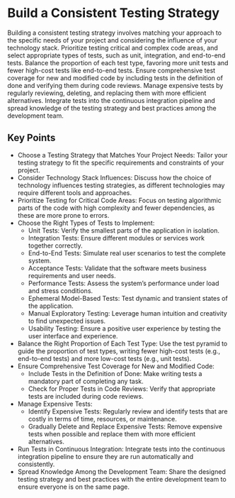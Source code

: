 # Build a Consistent Testing Strategy

Building a consistent testing strategy involves matching your approach to the specific needs of your project and considering the influence of your technology stack.
Prioritize testing critical and complex code areas, and select appropriate types of tests, such as unit, integration, and end-to-end tests.
Balance the proportion of each test type, favoring more unit tests and fewer high-cost tests like end-to-end tests.
Ensure comprehensive test coverage for new and modified code by including tests in the definition of done and verifying them during code reviews.
Manage expensive tests by regularly reviewing, deleting, and replacing them with more efficient alternatives.
Integrate tests into the continuous integration pipeline and spread knowledge of the testing strategy and best practices among the development team.

## Key Points

* Choose a Testing Strategy that Matches Your Project Needs: Tailor your testing strategy to fit the specific requirements and constraints of your project.
* Consider Technology Stack Influences: Discuss how the choice of technology influences testing strategies, as different technologies may require different tools and approaches.
* Prioritize Testing for Critical Code Areas: Focus on testing algorithmic parts of the code with high complexity and fewer dependencies, as these are more prone to errors.
* Choose the Right Types of Tests to Implement:
    * Unit Tests: Verify the smallest parts of the application in isolation.
    * Integration Tests: Ensure different modules or services work together correctly.
    * End-to-End Tests: Simulate real user scenarios to test the complete system.
    * Acceptance Tests: Validate that the software meets business requirements and user needs.
    * Performance Tests: Assess the system’s performance under load and stress conditions.
    * Ephemeral Model-Based Tests: Test dynamic and transient states of the application.
    * Manual Exploratory Testing: Leverage human intuition and creativity to find unexpected issues.
    * Usability Testing: Ensure a positive user experience by testing the user interface and experience.
* Balance the Right Proportion of Each Test Type: Use the test pyramid to guide the proportion of test types, writing fewer high-cost tests (e.g., end-to-end tests) and more low-cost tests (e.g., unit tests).
* Ensure Comprehensive Test Coverage for New and Modified Code:
    * Include Tests in the Definition of Done: Make writing tests a mandatory part of completing any task.
    * Check for Proper Tests in Code Reviews: Verify that appropriate tests are included during code reviews.
* Manage Expensive Tests:
    * Identify Expensive Tests: Regularly review and identify tests that are costly in terms of time, resources, or maintenance.
    * Gradually Delete and Replace Expensive Tests: Remove expensive tests when possible and replace them with more efficient alternatives.
* Run Tests in Continuous Integration: Integrate tests into the continuous integration pipeline to ensure they are run automatically and consistently.
* Spread Knowledge Among the Development Team: Share the designed testing strategy and best practices with the entire development team to ensure everyone is on the same page.